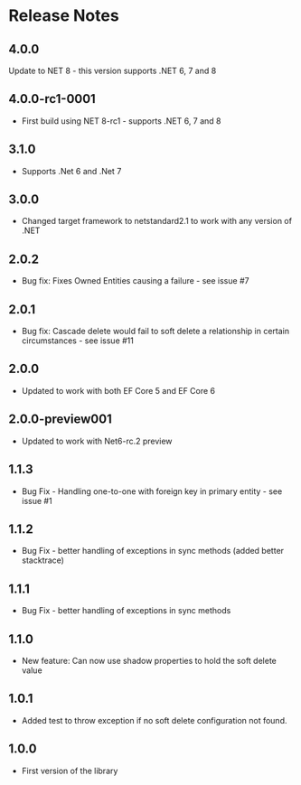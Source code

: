 # Release Notes

## 4.0.0

Update to NET 8 - this version supports .NET 6, 7 and 8

## 4.0.0-rc1-0001

- First build using NET 8-rc1 - supports .NET 6, 7 and 8

## 3.1.0

- Supports .Net 6 and .Net 7

## 3.0.0

- Changed target framework to netstandard2.1 to work with any version of .NET

## 2.0.2 

- Bug fix: Fixes Owned Entities causing a failure - see issue #7

## 2.0.1

- Bug fix: Cascade delete would fail to soft delete a relationship in certain circumstances - see issue #11

## 2.0.0

- Updated to work with both EF Core 5 and EF Core 6

## 2.0.0-preview001

- Updated to work with Net6-rc.2 preview

## 1.1.3

- Bug Fix - Handling one-to-one with foreign key in primary entity - see issue #1

## 1.1.2

- Bug Fix - better handling of exceptions in sync methods (added better stacktrace)

## 1.1.1

- Bug Fix - better handling of exceptions in sync methods

## 1.1.0

- New feature: Can now use shadow properties to hold the soft delete value

## 1.0.1

- Added test to throw exception if no soft delete configuration not found.

## 1.0.0

- First version of the library



